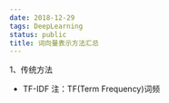 ```yaml
---
date: 2018-12-29
tags: DeepLearning
status: public
title: 词向量表示方法汇总
---
```

1、传统方法
+ TF-IDF
注：TF(Term Frequency)词频
